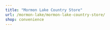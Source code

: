 ```yaml
---
title: "Mormon Lake Country Store"
url: /mormon-lake/mormon-lake-country-store/
shop: convenience
---
```

